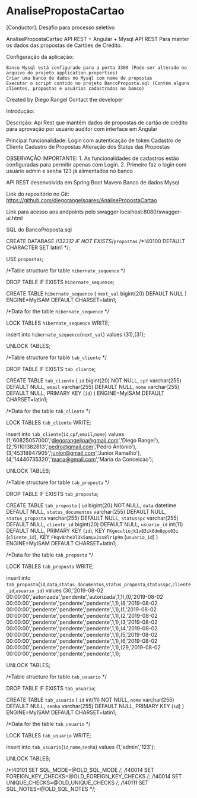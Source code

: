 # AnalisePropostaCartao

[Conductor]: Desafio para processo seletivo

AnalisePropostaCartao API REST + Angular + Mysql
API REST Para manter os dados das propostas de Cartões de Crédito.

Configuração da aplicação:

	Banco Mysql está configurado para a porta 3309 (Pode ser alterado no arquivo do projeto application.properties)
	Criar uma banco de dados no Mysql com nome de propostas
	Executar o script contido no projeto BancoProposta.sql (Contém alguns clientes, propostas e usuários cadastrados no banco)

Created by Diego Rangel
Contact the developer

Introdução:

Descrição: Api Rest que mantém dados de propostas de cartão de crédito para aprovação por usuário auditor com interface em Angular

Principal funcionalidade: 
Login com autenticação de token 
Cadastro de Cliente
Cadastro de Propostas
Alteração dos Status das Propostas

OBSERVAÇÃO IMPORTANTE:
	1. As funcionalidades de cadastros estão configuradas para permitir apenas com Login.
	2. Primeiro faz o login com usuário admin e senha 123 já alimentados no banco

API REST desenvolvida em Spring Boot
						 Mavem
						 Banco de dados Mysql
						 
Link do repositório no Git: https://github.com/diegorangelsoares/AnalisePropostaCartao


Link para acesso aos andpoints pelo swagger
localhost:8080/swagger-ui.html


SQL do BancoProposta.sql

CREATE DATABASE /*!32312 IF NOT EXISTS*/`propostas` /*!40100 DEFAULT CHARACTER SET latin1 */;

USE `propostas`;

/*Table structure for table `hibernate_sequence` */

DROP TABLE IF EXISTS `hibernate_sequence`;

CREATE TABLE `hibernate_sequence` (
  `next_val` bigint(20) DEFAULT NULL
) ENGINE=MyISAM DEFAULT CHARSET=latin1;

/*Data for the table `hibernate_sequence` */

LOCK TABLES `hibernate_sequence` WRITE;

insert  into `hibernate_sequence`(`next_val`) values (31),(31);

UNLOCK TABLES;

/*Table structure for table `tab_cliente` */

DROP TABLE IF EXISTS `tab_cliente`;

CREATE TABLE `tab_cliente` (
  `id` bigint(20) NOT NULL,
  `cpf` varchar(255) DEFAULT NULL,
  `email` varchar(255) DEFAULT NULL,
  `nome` varchar(255) DEFAULT NULL,
  PRIMARY KEY (`id`)
) ENGINE=MyISAM DEFAULT CHARSET=latin1;

/*Data for the table `tab_cliente` */

LOCK TABLES `tab_cliente` WRITE;

insert  into `tab_cliente`(`id`,`cpf`,`email`,`nome`) values (1,'60825057000','diegorangeljpa@gmail.com','Diego Rangel'),(2,'51101382813','pedro@gmail.com','Pedro Antonio'),(3,'45318947905','junior@gmail.com','Junior Ramalho'),(4,'14440735320','maria@gmail.com','Maria da Conceicao');

UNLOCK TABLES;

/*Table structure for table `tab_proposta` */

DROP TABLE IF EXISTS `tab_proposta`;

CREATE TABLE `tab_proposta` (
  `id` bigint(20) NOT NULL,
  `data` datetime DEFAULT NULL,
  `status_documentos` varchar(255) DEFAULT NULL,
  `status_proposta` varchar(255) DEFAULT NULL,
  `statusspc` varchar(255) DEFAULT NULL,
  `cliente_id` bigint(20) DEFAULT NULL,
  `usuario_id` int(11) DEFAULT NULL,
  PRIMARY KEY (`id`),
  KEY `FKgeculiujk1v83ik6dm8ppo03i` (`cliente_id`),
  KEY `FKqv8nhe3l3k5amuv2ss8lr1p9m` (`usuario_id`)
) ENGINE=MyISAM DEFAULT CHARSET=latin1;

/*Data for the table `tab_proposta` */

LOCK TABLES `tab_proposta` WRITE;

insert  into `tab_proposta`(`id`,`data`,`status_documentos`,`status_proposta`,`statusspc`,`cliente_id`,`usuario_id`) values (30,'2019-08-02 00:00:00','autorizada','pendente','autorizada',1,1),(0,'2019-08-02 00:00:00','pendente','pendente','pendente',1,1),(8,'2019-08-02 00:00:00','pendente','pendente','pendente',1,1),(1,'2019-08-02 00:00:00','pendente','pendente','pendente',1,1),(2,'2019-08-02 00:00:00','pendente','pendente','pendente',1,1),(3,'2019-08-02 00:00:00','pendente','pendente','pendente',1,1),(4,'2019-08-02 00:00:00','pendente','pendente','pendente',1,1),(5,'2019-08-02 00:00:00','pendente','pendente','pendente',1,1),(6,'2019-08-02 00:00:00','pendente','pendente','pendente',1,1),(29,'2019-08-02 00:00:00','pendente','pendente','pendente',1,1);

UNLOCK TABLES;

/*Table structure for table `tab_usuario` */

DROP TABLE IF EXISTS `tab_usuario`;

CREATE TABLE `tab_usuario` (
  `id` int(11) NOT NULL,
  `nome` varchar(255) DEFAULT NULL,
  `senha` varchar(255) DEFAULT NULL,
  PRIMARY KEY (`id`)
) ENGINE=MyISAM DEFAULT CHARSET=latin1;

/*Data for the table `tab_usuario` */

LOCK TABLES `tab_usuario` WRITE;

insert  into `tab_usuario`(`id`,`nome`,`senha`) values (1,'admin','123');

UNLOCK TABLES;

/*!40101 SET SQL_MODE=@OLD_SQL_MODE */;
/*!40014 SET FOREIGN_KEY_CHECKS=@OLD_FOREIGN_KEY_CHECKS */;
/*!40014 SET UNIQUE_CHECKS=@OLD_UNIQUE_CHECKS */;
/*!40111 SET SQL_NOTES=@OLD_SQL_NOTES */;
